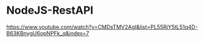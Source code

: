 # NodeJS-RestAPI
https://www.youtube.com/watch?v=CMDsTMV2AgI&list=PL55RiY5tL51q4D-B63KBnygU6opNPFk_q&index=7
